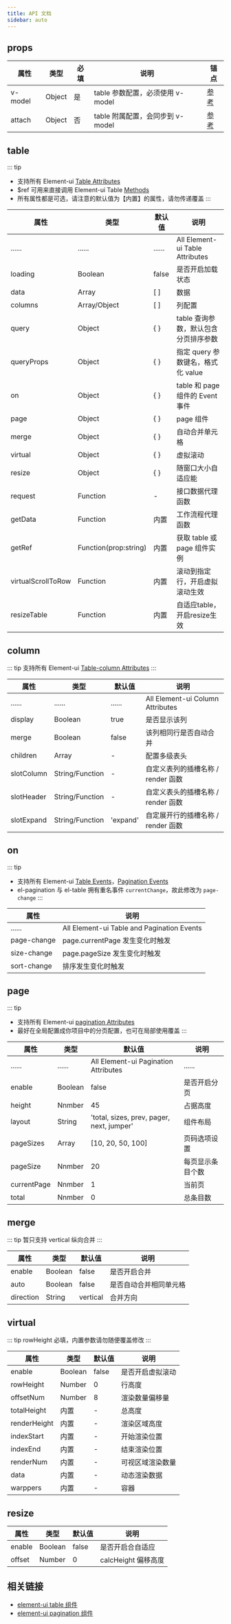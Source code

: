 ```yaml
---
title: API 文档
sidebar: auto
---
```


## props

| 属性    | 类型   | 必填 | 说明                             | 锚点                  |
| ------- | ------ | ---- | -------------------------------- | --------------------- |
| v-model | Object | 是   | table 参数配置，必须使用 v-model | [参考](/api.md#table) |
| attach  | Object | 否   | table 附属配置，会同步到 v-model | [参考](/api.md#table) |


## table

::: tip
- 支持所有 Element-ui [Table Attributes](https://element.eleme.cn/#/zh-CN/component/table#table-attributes)
- \$ref 可用来直接调用 Element-ui Table [Methods](https://element.eleme.cn/#/zh-CN/component/table#table-methods)
- 所有属性都是可选，请注意的默认值为【内置】的属性，请勿传递覆盖
:::

| 属性        | 类型         | 默认值  | 说明                                 | 
| ----------- | ------------ | ------ | ------------------------------------ | 
| ......      | ......       | ...... | All Element-ui Table Attributes      | 
| loading     | Boolean      | false  | 是否开启加载状态                       | 
| data        | Array        | [ ]    | 数据                                 | 
| columns     | Array/Object | [ ]    | 列配置                               | 
| query       | Object       | { }    | table 查询参数，默认包含分页排序参数  | 
| queryProps  | Object       | { }    | 指定 query 参数键名，格式化 value  | 
| on          | Object       | { }    | table 和 page 组件的 Event 事件      | 
| page        | Object       | { }    | page 组件                | 
| merge       | Object       | { }    | 自动合并单元格                  | 
| virtual     | Object       | { }    | 虚拟滚动                          |
| resize      | Object        | { }   | 随窗口大小自适应能                     |
| request     | Function     | -      | 接口数据代理函数                     |
| getData     | Function     | 内置   | 工作流程代理函数                     | 
| getRef      | Function(prop:string) | 内置   | 获取 table 或 page 组件实例   | 
| virtualScrollToRow         | Function       | 内置   | 滚动到指定行，开启虚拟滚动生效  |
| resizeTable     | Function     | 内置   | 自适应table，开启resize生效  |

## column

::: tip
支持所有 Element-ui [Table-column Attributes](https://element.eleme.cn/#/zh-CN/component/table#table-column-attributes)
:::

| 属性       | 类型            | 默认值   | 说明                               |
| ---------- | --------------- | -------- | ---------------------------------- |
| ......     | ......          | ......   | All Element-ui Column Attributes   |
| display    | Boolean         | true     | 是否显示该列                       |
| merge      | Boolean         | false    | 该列相同行是否自动合并              |
| children   | Array           | -        | 配置多级表头                       |
| slotColumn | String/Function | -        | 自定义表列的插槽名称 / render 函数 |
| slotHeader | String/Function | -        | 自定义表头的插槽名称 / render 函数 |
| slotExpand | String/Function | 'expand' | 自定展开行的插槽名称 / render 函数 |


## on

::: tip
- 支持所有 Element-ui [Table Events](https://element.eleme.cn/#/zh-CN/component/table#table-events)，[Pagination Events](https://element.eleme.cn/#/zh-CN/component/pagination#events)
- el-pagination 与 el-table 拥有重名事件 `currentChange`，故此修改为 `page-change`
:::

| 属性       | 说明                                   |
| ---------- | ------------------------------------------ |
| ......     | All Element-ui Table and Pagination Events |
| page-change | page.currentPage 发生变化时触发         |
| size-change | page.pageSize 发生变化时触发            |
| sort-change | 排序发生变化时触发                      |


## page

::: tip
- 支持所有 Element-ui [pagination Attributes](https://element.eleme.cn/#/zh-CN/component/pagination#attributes)
- 最好在全局配置成你项目中的分页配置，也可在局部使用覆盖
:::

| 属性        | 类型   | 默认值                                    | 说明              |
| ----------- | ------  | ----------------------------------------- | --------------- | 
| ......      | ......  | All Element-ui Pagination Attributes      | ......          |
| enable      | Boolean | false                                     | 是否开启分页     |
| height      | Nnmber  | 45                                        | 占据高度         |
| layout      | String  | 'total, sizes, prev, pager, next, jumper' | 组件布局          |
| pageSizes   | Array   | [10, 20, 50, 100]                         | 页码选项设置      |
| pageSize    | Nnmber  | 20                                        | 每页显示条目个数  |
| currentPage | Nnmber  | 1                                         | 当前页           |
| total       | Nnmber  | 0                                         | 总条目数          |

## merge

::: tip
暂只支持 vertical 纵向合并
:::

| 属性        | 类型     | 默认值        | 说明    
| ----------- | ------  | --------------| ---------------                    | 
| enable      | Boolean | false         | 是否开启合并     
| auto        | Boolean | false         | 是否自动合并相同单元格                         |
| direction   | String  | vertical      | 合并方向       |

## virtual

::: tip
rowHeight 必填，内置参数请勿随便覆盖修改
:::

| 属性        | 类型     | 默认值        | 说明    
| ----------- | ------  | --------------| ---------------   |
| enable      | Boolean | false         | 是否开启虚拟滚动     |
| rowHeight   | Number  | 0             | 行高度      |
| offsetNum   | Number  | 8             | 渲染数量偏移量      |
| totalHeight | 内置    | -             | 总高度      |
| renderHeight | 内置   | -             | 渲染区域高度      |
| indexStart   | 内置   | -              | 开始渲染位置      |
| indexEnd    | 内置     | -             | 结束渲染位置      |
| renderNum   | 内置     | -             | 可视区域渲染数量      |
| data        | 内置     | -             | 动态渲染数据      |
| warppers    | 内置     | -             | 容器          |


## resize

| 属性        | 类型     | 默认值        | 说明    
| ----------- | ------  | --------------| ---------------                    | 
| enable      | Boolean | false         | 是否开启合自适应    
| offset      | Number  | 0             | calcHeight 偏移高度                         |



## 相关链接

- [element-ui table 组件](https://element.eleme.cn/#/zh-CN/component/table)
- [element-ui pagination 组件](https://element.eleme.cn/#/zh-CN/component/pagination)
